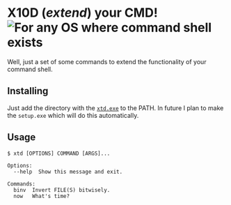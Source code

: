 # X10D (_extend_) your CMD! ![For any OS where command shell exists](https://img.shields.io/badge/Windows-unX10Ded-brightgreen.svg)

Well, just a set of some commands to extend the functionality of your command shell.

## Installing

Just add the directory with the [`xtd.exe`](xtd.exe) to the PATH. In future I plan to make the `setup.exe` which will do this automatically.

## Usage

```
$ xtd [OPTIONS] COMMAND [ARGS]...

Options:
  --help  Show this message and exit.

Commands:
  binv  Invert FILE(S) bitwisely.
  now   What's time?
```